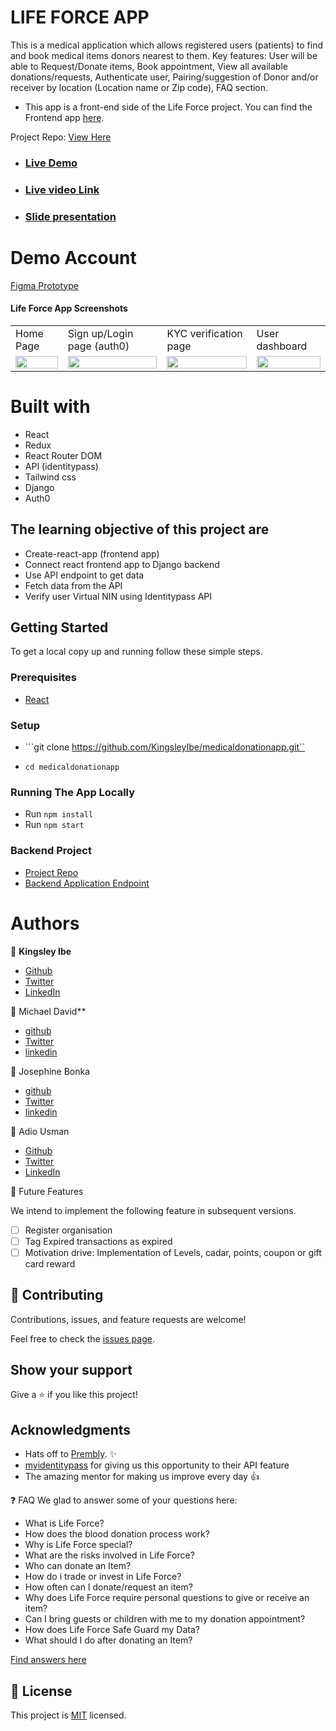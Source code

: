 # LIFE FORCE APP
This is a medical application which allows registered users (patients) to find and book medical items donors nearest to them. Key features: User will be able to Request/Donate items, Book appointment, View all available donations/requests, Authenticate user, Pairing/suggestion of Donor and/or receiver by location (Location name or Zip code), FAQ section.
 
- This app is a front-end side of the Life Force project. You can find the Frontend app [here](https://github.com/KingsleyIbe/medicaldonationapp).
 
Project Repo:
[View Here](https://github.com/Gahdloot/life-giver)
 
- ### [Live Demo](https://life-force.vercel.app)
- ### [Live video Link](https://youtu.be/H4iXYVPgqGg)
- ### [Slide presentation](https://docs.google.com/presentation/d/1uS9XvNW4KAFECinIYzUuFNQ0QLGKMIq0fm2FHvU7Stg/edit?usp=sharing)
# Demo Account
 [Figma Prototype](https://www.figma.com/proto/Ua7JZThSKzLuAVrZUxMk8e/Donation?node-id=29%3A136&scaling=scale-down&page-id=0%3A1&starting-point-node-id=29%3A136)

#### Life Force App Screenshots

<table>
  <tr>
    <td>Home Page</td>
     <td>Sign up/Login page (auth0)</td>
     <td>KYC verification page</td>
     <td>User dashboard</td>
  </tr>
  <tr>
    <td><img src="./src/assets/images/homepageScreentshot.png" width=100% height=100%></td>
    <td><img src="./src/assets/images/signup.png" width=100% height=100%></td>
    <td><img src="./src/assets/images/kyc.png" width=100% height=100%></td>
    <td><img src="./src/assets/images/dashboard.jpeg" width=100% height=100%></td>
  </tr>
 </table>

# Built with
 - React
 - Redux
 - React Router DOM
 - API (identitypass)
 - Tailwind css
 - Django
 - Auth0
## The learning objective of this project are
 
- Create-react-app (frontend app)
- Connect react frontend app to Django backend
- Use API endpoint to get data
- Fetch data from the API
- Verify user Virtual NIN using Identitypass API
 
## Getting Started
 
To get a local copy up and running follow these simple steps.
 
### Prerequisites
 
- [React](https://reactjs.org/tutorial/tutorial.html#prerequisites)
 
### Setup
 
- ```git clone https://github.com/KingsleyIbe/medicaldonationapp.git``
 
- ```cd medicaldonationapp```
 
### Running The App Locally
 
- Run `npm install`
- Run `npm start`

### Backend Project
- [Project Repo](https://github.com/Gahdloot/life-giver)
- [Backend Application Endpoint](https://live-giver.heroku)

# Authors
 
👤 **Kingsley Ibe**
 
- [Github](https://github.com/KingsleyIbe)
- [Twitter](https://twitter.com/ibekingsley2)
- [LinkedIn](https://www.linkedin.com/in/kingsley-ibe/)
 
 
 👤 Michael David**
 
- [github](https://github.com/Gahdloot)
- [Twitter](https://twitter.com/David_Gahd)
- [linkedin](https://www.linkedin.com/in/michael-david-oyenuga)
 
👤 Josephine Bonka
 
- [github](https://github.com/josephineEng)
- [Twitter](https://twitter.com/josephineeng2)
- [linkedin](www.linkedin.com/in/josephine-bonka-250263207)

👤 Adio Usman
 
- [Github](https://github.com/usafod)
- [Twitter](https://twitter.com/usafod)
- [LinkedIn](https://www.linkedin.com/in/adiousman/)

 
 🔭 Future Features

We intend to implement the following feature in subsequent versions.

 - [ ] Register organisation
 - [ ] Tag Expired transactions as expired
 - [ ] Motivation drive: Implementation of Levels, cadar, points, coupon or gift card reward

## 🤝 Contributing
 
Contributions, issues, and feature requests are welcome!
 
Feel free to check the [issues page](https://github.com/KingsleyIbe/medicaldonationapp/issues).
 
## Show your support
 
Give a ⭐️ if you like this project!
 
## Acknowledgments
 
- Hats off to [Prembly](https://www.prembly.com/). ✨
- [myidentitypass](https://myidentitypass.com/) for giving us this opportunity to their API feature
- The amazing mentor for making us improve every day 👍

❓ FAQ
We glad to answer some of your questions here:

- What is Life Force?
- How does the blood donation process work?
- Why is Life Force special?
- What are the risks involved in Life Force?
- Who can donate an Item?
- How do i trade or invest in Life Force?
- How often can I donate/request an item?
- Why does Life Force require personal questions to give or receive an item?
- Can I bring guests or children with me to my donation appointment?
- How does Life Force Safe Guard my Data?
- What should I do after donating an Item?

[Find answers here](https://life-force.vercel.app/faq)

## 📝 License
 
This project is [MIT](./LICENCE) licensed.